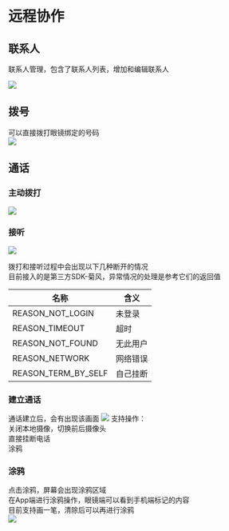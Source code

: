 # 远程协作
## 联系人
联系人管理，包含了联系人列表，增加和编辑联系人  

![](images/ra/ra_contact.png)

## 拨号
可以直接拨打眼镜绑定的号码   
![](images/ra/ra_dial.png)

## 通话
### 主动拨打
![](images/ra/ra_call.png)

### 接听
![](images/ra/ra_call_receive.png)

拨打和接听过程中会出现以下几种断开的情况    
目前接入的是第三方SDK-菊风，异常情况的处理是参考它们的返回值

|名称|含义|
|---|---|
|REASON_NOT_LOGIN|未登录
|REASON_TIMEOUT|超时
|REASON_NOT_FOUND|无此用户
|REASON_NETWORK|网络错误
|REASON_TERM_BY_SELF|自己挂断

### 建立通话
通话建立后，会有出现该画面
![](images/ra/ra_preview.png)
支持操作：   
关闭本地摄像，切换前后摄像头     
直接挂断电话   
涂鸦  

### 涂鸦
点击涂鸦，屏幕会出现涂鸦区域  
在App端进行涂鸦操作，眼镜端可以看到手机端标记的内容    
目前支持画一笔，清除后可以再进行涂鸦  
![](images/ra/ra_preview_doodle.png)



